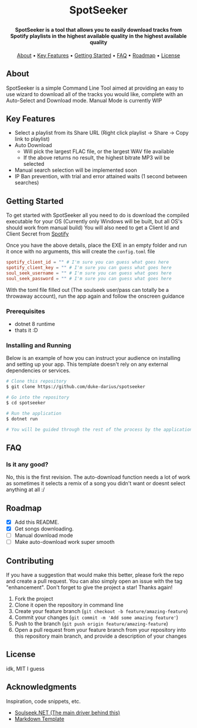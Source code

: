 <h1 align="center">
  <br>

[//]: # (  [Project's Logo])
  <br>
  SpotSeeker
  <br>
</h1>

<h4 align="center">SpotSeeker is a tool that allows you to easily download tracks from Spotify playlists in the highest available quality in the highest available quality</h4>

<p align="center">

[//]: # (  [Project's badges])
</p>

<p align="center">
  <a href="#about">About</a> •
  <a href="#key-features">Key Features</a> •
  <a href="#getting-started">Getting Started</a> •
  <a href="#faq">FAQ</a> •
  <a href="#roadmap">Roadmap</a> •
  <a href="#license">License</a>
</p>

[//]: # (  <a href="#support">Support</a> •)

## About

SpotSeeker is a simple Command Line Tool aimed at providing an easy to use wizard to download all of the tracks you would like, complete with an Auto-Select and Download mode.
Manual Mode is currently WIP

## Key Features

- Select a playlist from its Share URL (Right click playlist -> Share -> Copy link to playlist)
- Auto Download
    - Will pick the largest FLAC file, or the largest WAV file available
    - If the above returns no result, the highest bitrate MP3 will be selected
- Manual search selection will be implemented soon
- IP Ban prevention, with trial and error attained waits (1 second between searches)

## Getting Started

To get started with SpotSeeker all you need to do is download the compiled executable for your OS (Currently only Windows will be built, but all OS's should work from manual build)
You will also need to get a Client Id and Client Secret from [Spotify](https://developer.spotify.com/documentation/web-api/tutorials/getting-started)

Once you have the above details, place the EXE in an empty folder and run it once with no arguments, this will create the `config.toml` file

```toml
spotify_client_id = "" # I'm sure you can guess what goes here
spotify_client_key = "" # I'm sure you can guess what goes here
soul_seek_username = "" # I'm sure you can guess what goes here
soul_seek_password = "" # I'm sure you can guess what goes here
```

With the toml file filled out (The soulseek user/pass can totally be a throwaway account), run the app again and follow the onscreen guidance


### Prerequisites

- dotnet 8 runtime
- thats it :D 

### Installing and Running

Below is an example of how you can instruct your audience on installing and setting up your app. This template doesn't rely on any external dependencies or services.

```bash
# Clone this repository
$ git clone https://github.com/duke-darius/spotseeker

# Go into the repository
$ cd spotseeker

# Run the application
$ dotnet run

# You will be guided through the rest of the process by the application
```

## FAQ

### Is it any good?

No, this is the first revision.
The auto-download function needs a lot of work as sometimes it selects a remix of a song you didn't want or doesnt select anything at all :/  

## Roadmap

- [x] Add this README.
- [x] Get songs downloading.
- [ ] Manual download mode
- [ ] Make auto-download work super smooth

## Contributing

If you have a suggestion that would make this better, please fork the repo and create a pull request. You can also simply open an issue with the tag "enhancement".
Don't forget to give the project a star! Thanks again!

1. Fork the project
2. Clone it open the repository in command line
3. Create your feature branch (`git checkout -b feature/amazing-feature`)
4. Commit your changes (`git commit -m 'Add some amazing feature'`)
5. Push to the branch (`git push origin feature/amazing-feature`)
6. Open a pull request from your feature branch from your repository into this repository main branch, and provide a description of your changes

[//]: # (## Support)

[//]: # ()
[//]: # (You can also support us by:)

[//]: # ()
[//]: # (<p align="left">)

[//]: # (  <a href="https://www.buymeacoffee.com" target="_blank"><img src="https://www.buymeacoffee.com/assets/img/custom_images/purple_img.png" alt="Buy Me A Coffee" style="height: 41px !important;width: 174px !important;box-shadow: 0px 3px 2px 0px rgba&#40;190, 190, 190, 0.5&#41; !important;-webkit-box-shadow: 0px 3px 2px 0px rgba&#40;190, 190, 190, 0.5&#41; !important;" ></a> &nbsp &nbsp)

[//]: # (  <a href="https://www.patreon.com">)

[//]: # (    <img src="https://c5.patreon.com/external/logo/become_a_patron_button@2x.png" width="160">)

[//]: # (  </a>)

[//]: # (</p>)

## License

idk, MIT I guess

## Acknowledgments

Inspiration, code snippets, etc.

- [Soulseek.NET (The main driver behind this)](https://github.com/jpdillingham/Soulseek.NET)
- [Markdown Template](https://github.com/abehidek/readme)
